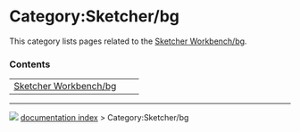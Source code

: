 # Category:Sketcher/bg
This category lists pages related to the [Sketcher Workbench/bg](Sketcher_Workbench/bg.md).

### Contents

|     |     |     |
| --- | --- | --- |
| [Sketcher Workbench/bg](Sketcher_Workbench/bg.md) |



---
![](images/Right_arrow.png) [documentation index](../README.md) > Category:Sketcher/bg
